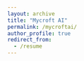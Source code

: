 ```yaml
---
layout: archive
title: "Mycroft AI"
permalink: /mycroftai/
author_profile: true
redirect_from:
  - /resume
---
```

